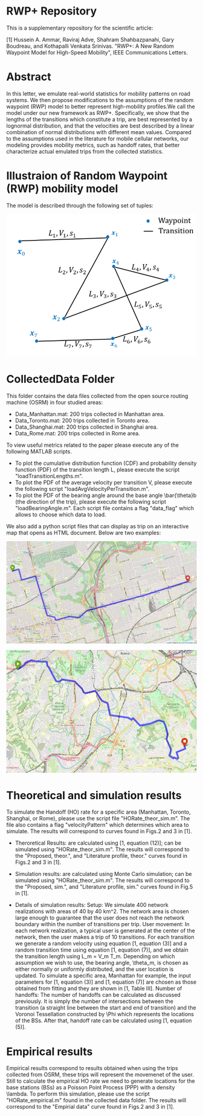 
# RWP+ Repository
This is a supplementary repository for the scientific article:

[1] Hussein A. Ammar, Raviraj Adve, Shahram Shahbazpanahi, Gary Boudreau, and Kothapalli Venkata Srinivas. "RWP+: A New Random Waypoint Model for High-Speed Mobility", IEEE Communications Letters.

# Abstract
In this letter, we emulate real-world statistics for mobility patterns on road systems. We then propose modifications to the assumptions of the random waypoint (RWP) model to better represent high-mobility profiles.We call the model under our new framework as RWP+. Specifically, we show that the lengths of the transitions which constitute a trip, are best represented by a lognormal distribution, and that the velocities are best described by a linear combination of normal distributions with different mean values. Compared to the assumptions used in the literature for mobile cellular networks, our modeling provides mobility metrics, such as handoff rates, that better characterize actual emulated trips from the collected statistics.

# Illustraion of Random Waypoint (RWP) mobility model
The model is described through the following set of tuples:



![alt text](https://github.com/ammarhuss/RWP/blob/main/Mobility_RWP.png)

# CollectedData Folder
This folder contains the data files collected from the open source routing machine (OSRM) in four studied areas:
- Data_Manhattan.mat: 200 trips collected in Manhattan area.
- Data_Toronto.mat: 200 trips collected in Toronto area.
- Data_Shanghai.mat: 200 trips collected in Shanghai area.
- Data_Rome.mat: 200 trips collected in Rome area.

To view useful metrics related to the paper please execute any of the following MATLAB scripts.
- To plot the cumulative distribution function (CDF) and probability density function (PDF) of the transition length L, please execute the script "loadTransitionLengths.m".
- To plot the PDF of the average velocity per transition V, please execute the following script "loadAvgVelocityPerTransition.m".
- To plot the PDF of the bearing angle around the base angle \bar{\theta}b (the direction of the trip), please execute the following script "loadBearingAngle.m".
Each script file contains a flag "data_flag" which allows to choose which data to load.

We also add a python script files that can display as trip on an interactive map that opens as HTML document. Below are two examples:

![alt text](https://github.com/ammarhuss/RWP/blob/main/Example_of_a_trip_Toronto.PNG)

![alt text](https://github.com/ammarhuss/RWP/blob/main/Example_of_a_trip_Rome.PNG)




# Theoretical and simulation results
To simulate the Handoff (HO) rate for a specific area (Manhattan, Toronto, Shanghai, or Rome), please use the script file "HORate_theor_sim.m". The file also contains a flag "velocityPattern" which determines which area to simulate. The results will correspond to curves found in Figs.2 and 3 in [1].

- Theroretical Results: are calculated using [1, equation (12)]; can be simulated using "HORate_theor_sim.m". The results will correspond to the "Proposed, theor.", and "Literature profile, theor." curves found in Figs.2 and 3 in [1].

- Simulation results: are calculated using Monte Carlo simulation; can be simulated using "HORate_theor_sim.m". The results will correspond to the "Proposed, sim.", and "Literature profile, sim." curves found in Fig.5 in [1].
- Details of simulation results: Setup: We simulate 400 network realizations with areas of 40 by 40 km^2. The network area is chosen large enough to guarantee that the user does not reach the network boundary within the number of transitions per trip. User movement: In each network realization, a typical user is generated at the center of the network, then the user makes a trip of 10 transitions. For each transition we generate a random velocity using equation [1, equation (3)] and a random transition time using equation [1, equation (7)], and we obtain the transition length using L_m = V_m T_m. Depending on which assumption we wish to use, the bearing angle, \theta_m, is chosen as either normally or uniformly distributed, and the user location is updated. To simulate a specific area, Manhattan for example, the input parameters for [1, equation (3)] and [1, equation (7)] are chosen as those obtained from fitting and they are shown in [1, Table III]. Number of handoffs: The number of handoffs can be calculated as discussed previously. It is simply the number of intersections between the transition (a straight line between the start and end of transition) and the Voronoi Tessellation constructed by \Phi which represents the locations of the BSs. After that, handoff rate can be calculated using [1, equation (5)].


# Empirical results
Empirical results correspond to results obtained when using the trips collected from OSRM, these trips will represent the movemenet of the user. Still to calculate the empirical HO rate we need to generate locations for the base stations (BSs) as a Poisson Point Process (PPP) with a density \lambda. To perform this simulation, please use the script "HORate_empirical.m" found in the collected data folder. The results will correspond to the "Empirial data" curve found in Figs.2 and 3 in [1].


